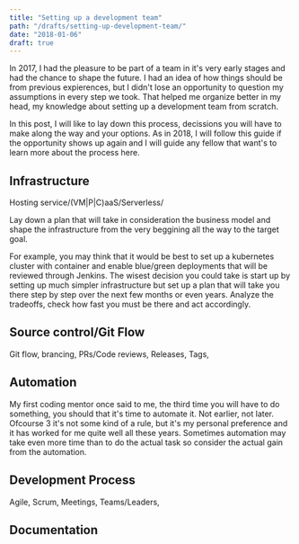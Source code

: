 ```yaml
---
title: "Setting up a development team"
path: "/drafts/setting-up-development-team/"
date: "2018-01-06"
draft: true
---
```


In 2017, I had the pleasure to be part of a team in it's very early stages and had the chance to shape the future. I had an idea of how things should be from previous expierences, but I didn't lose an opportunity to question my assumptions in every step we took. That helped me organize better in my head, my knowledge about setting up a development team from scratch.

In this post, I will like to lay down this process, decissions you will have to make along the way and your options. As in 2018, I will follow this guide if the opportunity shows up again and I will guide any fellow that want's to learn more about the process here.

## Infrastructure
Hosting service/(VM|P|C)aaS/Serverless/

Lay down a plan that will take in consideration the business model and shape the infrastructure from the very beggining all the way to the target goal.

For example, you may think that it would be best to set up a kubernetes cluster with container and enable blue/green deployments that will be reviewed through Jenkins. The wisest decision you could take is start up by setting up much simpler infrastructure but set up a plan that will take you there step by step over the next few months or even years. Analyze the tradeoffs, check how fast you must be there and act accordingly.

## Source control/Git Flow
Git flow, brancing, PRs/Code reviews, Releases, Tags,

## Automation
My first coding mentor once said to me, the third time you will have to do something, you should that it's time to automate it. Not earlier, not later. Ofcourse 3 it's not some kind of a rule, but it's my personal preference and it has worked for me quite well all these years. Sometimes automation may take even more time than to do the actual task so consider the actual gain from the automation.

## Development Process
Agile, Scrum, Meetings, Teams/Leaders,

## Documentation
